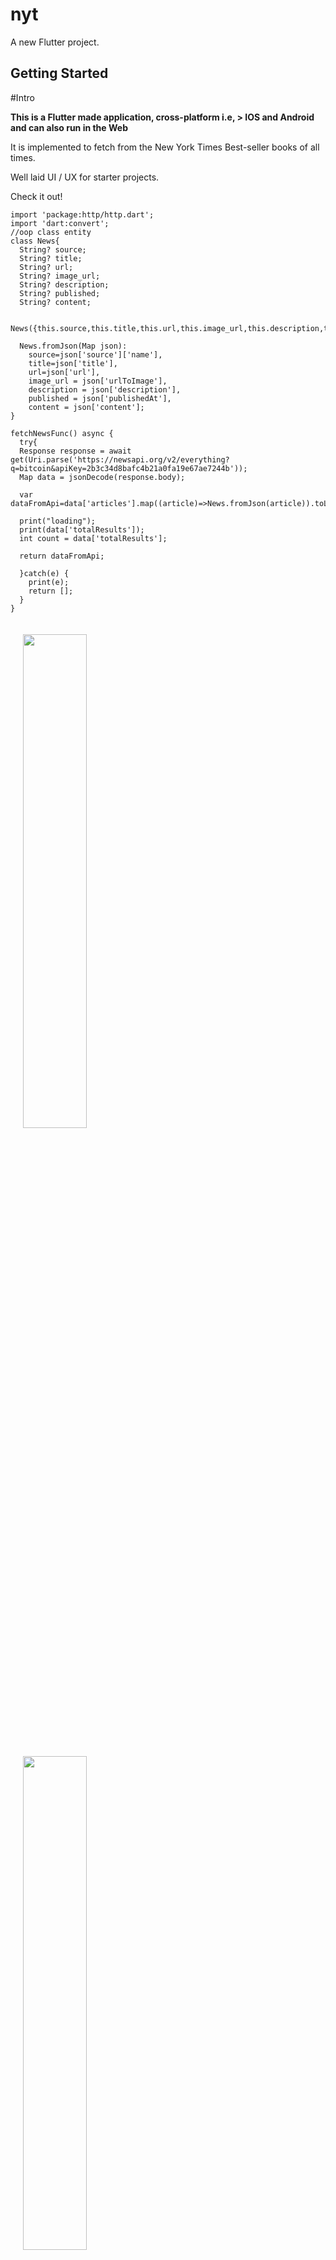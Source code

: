 # nyt

A new Flutter project.

## Getting Started

#Intro

**This is a Flutter made application, cross-platform i.e, > IOS and Android and can also run in the Web**

It is implemented to fetch from the New York Times Best-seller books of all times.

Well laid UI / UX for starter projects.

Check it out!

```
import 'package:http/http.dart';
import 'dart:convert';
//oop class entity 
class News{
  String? source;
  String? title;
  String? url;
  String? image_url;
  String? description;
  String? published;
  String? content;

  News({this.source,this.title,this.url,this.image_url,this.description,this.published,this.content});

  News.fromJson(Map json):
    source=json['source']['name'],
    title=json['title'],
    url=json['url'],
    image_url = json['urlToImage'],
    description = json['description'],
    published = json['publishedAt'],
    content = json['content'];
}

fetchNewsFunc() async {
  try{
  Response response = await get(Uri.parse('https://newsapi.org/v2/everything?q=bitcoin&apiKey=2b3c34d8bafc4b21a0fa19e67ae7244b'));
  Map data = jsonDecode(response.body);

  var dataFromApi=data['articles'].map((article)=>News.fromJson(article)).toList();
  
  print("loading");
  print(data['totalResults']);
  int count = data['totalResults'];

  return dataFromApi;

  }catch(e) {
    print(e);
    return [];
  }
}

```

<img src="images/first.png" float="left" width="45%" style="margin: 20px"><img src="images/second.png" float="right" width="45%" style="padding: 20px">
<br>
<img src="images/third.png" float="left" width="45%" style="margin: 20px"><img src="images/forth.png" float="right" width="45%" style="padding: 20px">
<br>
<img src="images/fifth.png" float="left" width="45%" style="margin: 20px"><img src="images/sixth.png" float="right" width="45%" style="padding: 20px">
<br>
<img src="images/seventh.png" float="left" width="45%" style="margin: 20px"><img src="images/eighth.png" float="right" width="45%" style="padding: 20px">
